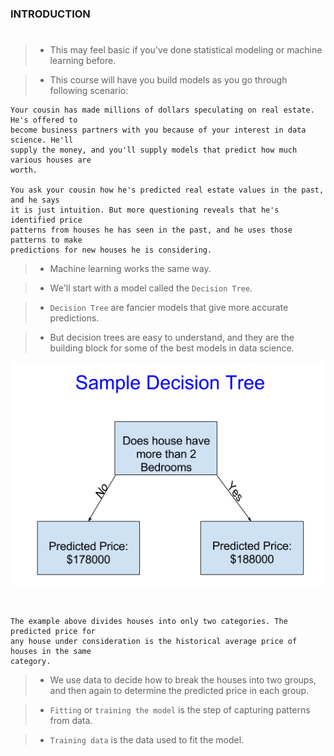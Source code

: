 ### INTRODUCTION
#
> - This may feel basic if you've done statistical modeling or machine learning before.

> - This course will have you build models as you go through following scenario:

```plaintext
Your cousin has made millions of dollars speculating on real estate. He's offered to
become business partners with you because of your interest in data science. He'll
supply the money, and you'll supply models that predict how much various houses are
worth.

You ask your cousin how he's predicted real estate values in the past, and he says
it is just intuition. But more questioning reveals that he's identified price
patterns from houses he has seen in the past, and he uses those patterns to make
predictions for new houses he is considering.
```

> - Machine learning works the same way.

> - We'll start with a model called the `Decision Tree`.

> - `Decision Tree` are fancier models that give more accurate predictions.

> - But decision trees are easy to understand, and they are the building block for
    some of the best models in data science.

![Sample Decision Tree](./image-sample-decision-tree.png)

<br />

```plaintext
The example above divides houses into only two categories. The predicted price for
any house under consideration is the historical average price of houses in the same
category.
```

> - We use data to decide how to break the houses into two groups, and then again
    to determine the predicted price in each group.

> - `Fitting` or `training the model` is the step of capturing patterns from data.

> - `Training data` is the data used to fit the model.
